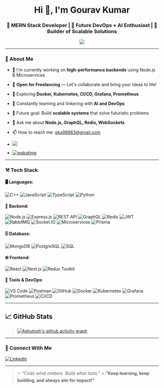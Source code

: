 
<h1 align="center">Hi 👋, I'm Gourav Kumar</h1>
<h3 align="center">🚀 MERN Stack Developer | 🤖 Future DevOps + AI Enthusiast | 🔧 Builder of Scalable Solutions</h3>

<p align="center">
  <img src="https://readme-typing-svg.herokuapp.com/?lines=Backend%20Engineer%20%F0%9F%94%A5;Scaling%20Ideas%20to%20Reality%20%E2%9A%99%EF%B8%8F;Exploring%20AI%20%26%20Cloud%20%F0%9F%9A%80;Let%27s%20Build%20the%20Future%20Together%20%F0%9F%92%BB&center=true&width=500&height=45" />
</p>

---

### 🧠 About Me

- 🔭 I'm currently working on **high-performance backends** using Node.js & Microservices
- 💼 **Open for Freelancing** — Let's collaborate and bring your ideas to life! 
- 🌱 Exploring **Docker, Kubernetes, CI/CD, Grafana, Prometheus**
- 🧠 Constantly learning and tinkering with **AI and DevOps**
- 🚀 Future goal: Build **scalable systems** that solve futuristic problems
- 💬 Ask me about **Node.js, GraphQL, Redis, WebSockets**
- 📫 How to reach me: gka98963@gmail.com

- ![](https://komarev.com/ghpvc/?username=Gouravkumar06&label=PROFILE+VIEWS&color=blue&style=flat)
- [![wakatime](https://github-readme-stats.vercel.app/api/wakatime?username=Gouravkumar06&layout=compact&hide_title=true&hide_progress=true&custom_title=wakatime&range=all_time)](https://wakatime.com/@Gouravkumar06)



---

### ⚒️ Tech Stack

#### 🖥️ Languages:
![C++](https://img.shields.io/badge/C++-00599C?style=flat&logo=cplusplus&logoColor=white)
![JavaScript](https://img.shields.io/badge/JavaScript-F7DF1E?style=flat&logo=javascript&logoColor=black)
![TypeScript](https://img.shields.io/badge/TypeScript-007ACC?style=flat&logo=typescript)
![Python](https://img.shields.io/badge/Python-3776AB?style=flat&logo=python&logoColor=white)

#### 🔧 Backend:
![Node.js](https://img.shields.io/badge/Node.js-339933?style=flat&logo=node.js&logoColor=white)
![Express.js](https://img.shields.io/badge/Express.js-000000?style=flat&logo=express&logoColor=white)
![REST API](https://img.shields.io/badge/REST-02569B?style=flat)
![GraphQL](https://img.shields.io/badge/GraphQL-E10098?style=flat&logo=graphql)
![Redis](https://img.shields.io/badge/Redis-DC382D?style=flat&logo=redis)
![JWT](https://img.shields.io/badge/JWT-000000?style=flat&logo=jsonwebtokens)
![RabbitMQ](https://img.shields.io/badge/RabbitMQ-FF6600?style=flat&logo=rabbitmq)
![Socket.IO](https://img.shields.io/badge/Socket.IO-010101?style=flat&logo=socket.io)
![Microservices](https://img.shields.io/badge/Microservices-ffcc00?style=flat)
![Prisma](https://img.shields.io/badge/Prisma-2D3748?style=flat&logo=prisma)

#### 🗄️ Database:
![MongoDB](https://img.shields.io/badge/MongoDB-47A248?style=flat&logo=mongodb)
![PostgreSQL](https://img.shields.io/badge/PostgreSQL-4169E1?style=flat&logo=postgresql)
![SQL](https://img.shields.io/badge/SQL-003B57?style=flat)

#### 🌐 Frontend:
![React](https://img.shields.io/badge/React-20232A?style=flat&logo=react)
![Next.js](https://img.shields.io/badge/Next.js-000000?style=flat&logo=next.js)
![Redux Toolkit](https://img.shields.io/badge/Redux_Toolkit-593D88?style=flat&logo=redux)

#### 🧰 Tools & DevOps:
![VS Code](https://img.shields.io/badge/VS%20Code-007ACC?style=flat&logo=visual-studio-code)
![Postman](https://img.shields.io/badge/Postman-FF6C37?style=flat&logo=postman)
![GitHub](https://img.shields.io/badge/GitHub-181717?style=flat&logo=github)
![Docker](https://img.shields.io/badge/Docker-2496ED?style=flat&logo=docker)
![Kubernetes](https://img.shields.io/badge/Kubernetes-326CE5?style=flat&logo=kubernetes)
![Grafana](https://img.shields.io/badge/Grafana-F46800?style=flat&logo=grafana)
![Prometheus](https://img.shields.io/badge/Prometheus-E6522C?style=flat&logo=prometheus)
![CI/CD](https://img.shields.io/badge/CI%2FCD-blue?style=flat&logo=githubactions)

---

## 📈 GitHub Stats

> [![Ashutosh's github activity graph](https://github-readme-activity-graph.vercel.app/graph?username=Gouravkumar06&bg_color=201e1f&color=ec09dd&line=e60fd8&point=b02121&area=true&hide_border=true)](https://github.com/ashutosh00710/github-readme-activity-graph) 

---

### 🔗 Connect With Me

[![LinkedIn](https://img.shields.io/badge/LinkedIn-%230077B5.svg?&style=flat&logo=linkedin&logoColor=white)](https://linkedin.com/in/gourav-k-358451193)

---

> ✨ *“Code what matters. Build what lasts.”*
> ⭐ **"Keep learning, keep building, and always aim for impact!"**

